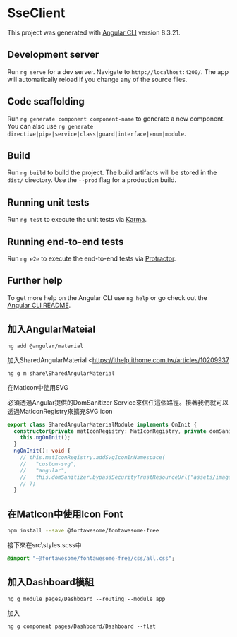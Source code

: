 # SseClient

This project was generated with [Angular CLI](https://github.com/angular/angular-cli) version 8.3.21.

## Development server

Run `ng serve` for a dev server. Navigate to `http://localhost:4200/`. The app will automatically reload if you change any of the source files.

## Code scaffolding

Run `ng generate component component-name` to generate a new component. You can also use `ng generate directive|pipe|service|class|guard|interface|enum|module`.

## Build

Run `ng build` to build the project. The build artifacts will be stored in the `dist/` directory. Use the `--prod` flag for a production build.

## Running unit tests

Run `ng test` to execute the unit tests via [Karma](https://karma-runner.github.io).

## Running end-to-end tests

Run `ng e2e` to execute the end-to-end tests via [Protractor](http://www.protractortest.org/).

## Further help

To get more help on the Angular CLI use `ng help` or go check out the [Angular CLI README](https://github.com/angular/angular-cli/blob/master/README.md).

## 加入AngularMateial

```
ng add @angular/material
```

加入SharedAngularMaterial <https://ithelp.ithome.com.tw/articles/10209937

```
ng g m share\SharedAngularMaterial
```

在MatIcon中使用SVG

必須透過Angular提供的DomSanitizer Service來信任這個路徑。接著我們就可以透過MatIconRegistry來擴充SVG icon

```typescript
export class SharedAngularMaterialModule implements OnInit {
  constructor(private matIconRegistry: MatIconRegistry, private domSanitizer: DomSanitizer) {
    this.ngOnInit();
  }
  ngOnInit(): void {
    // this.matIconRegistry.addSvgIconInNamespace(
    //   "custom-svg",
    //   "angular",
    //   this.domSanitizer.bypassSecurityTrustResourceUrl("assets/images/angular_solidBlack.svg")
    // );
  }
```

## 在MatIcon中使用Icon Font
```bash
npm install --save @fortawesome/fontawesome-free
```
接下來在src\styles.scss中
```scss
@import "~@fortawesome/fontawesome-free/css/all.css";
```

## 加入Dashboard模組

```
ng g module pages/Dashboard --routing --module app
```

加入

```
ng g component pages/Dashboard/Dashboard --flat
```